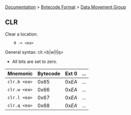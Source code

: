[Documentation](../../README.md) > [Bytecode Format](../README.md) > [Data Movement Group](../InstructionsDataMovel.md)

## CLR

Clear a location.

        0 -> <ea>

General syntax:
        clr.<b|w|l|q> <ea>

* All bits are set to zero.

| Mnemonic | Bytecode | Ext 0 | ... |
| - | - | - | - |
| `clr.b <ea>`| 0x65 | 0x*EA* | ... |
| `clr.w <ea>`| 0x66 | 0x*EA* | ... |
| `clr.l <ea>`| 0x67 | 0x*EA* | ... |
| `clr.q <ea>`| 0x68 | 0x*EA* | ... |
